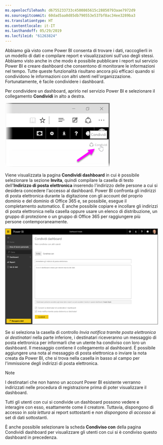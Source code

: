 ```yaml
---
ms.openlocfilehash: d6755233733c4500865615c28850793aae7972d9
ms.sourcegitcommit: 60dad5aa0d85db790553e537bf8ac34ee3289ba3
ms.translationtype: HT
ms.contentlocale: it-IT
ms.lasthandoff: 05/29/2019
ms.locfileid: "61263824"
---
```

Abbiamo già visto come Power BI consenta di trovare i dati, raccoglierli in un modello di dati e compilare report e visualizzazioni sull'uso degli stessi. Abbiamo visto anche in che modo è possibile pubblicare i report sul servizio Power BI e creare dashboard che consentono di monitorare le informazioni nel tempo. Tutte queste funzionalità risultano ancora più efficaci quando si condividono le informazioni con altri utenti nell'organizzazione. Fortunatamente, è facile condividere i dashboard.

Per condividere un dashboard, aprirlo nel servizio Power BI e selezionare il collegamento **Condividi** in alto a destra.

![](media/4-4-share-dashboards/4-4_1.png)

Viene visualizzata la pagina **Condividi dashboard** in cui è possibile selezionare la sezione **Invita**, quindi compilare la casella di testo dell'**Indirizzo di posta elettronica** inserendo l'indirizzo delle persone a cui si desidera concedere l'accesso al dashboard. Power BI confronta gli indirizzi di posta elettronica durante la digitazione con gli account del proprio dominio e del dominio di Office 365 e, se possibile, esegue il completamento automatico. È anche possibile copiare e incollare gli indirizzi di posta elettronica nella casella oppure usare un elenco di distribuzione, un gruppo di protezione o un gruppo di Office 365 per raggiungere più persone contemporaneamente.

![](media/4-4-share-dashboards/4-4_2.png)

Se si seleziona la casella di controllo *Invia notifica tramite posta elettronica ai destinatari* nella parte inferiore, i destinatari riceveranno un messaggio di posta elettronica per informarli che un utente ha condiviso con loro un dashboard. Il messaggio contiene il collegamento al dashboard. È possibile aggiungere una nota al messaggio di posta elettronica o inviare la nota creata da Power BI, che si trova nella casella in basso al campo per l'immissione degli indirizzi di posta elettronica.

>[!NOTE]
>I destinatari che non hanno un account Power BI esistente verranno indirizzati nelle procedura di registrazione prima di poter visualizzare il dashboard.
> 
> 

Tutti gli utenti con cui si condivide un dashboard possono vedere e interagire con esso, esattamente come il creatore. Tuttavia, dispongono di accesso in *sola lettura* ai report sottostanti e *non dispongono di accesso* ai set di dati sottostanti.

È anche possibile selezionare la scheda **Condiviso con** della pagina Condividi dashboard per visualizzare gli utenti con cui si è condiviso questo dashboard in precedenza.

